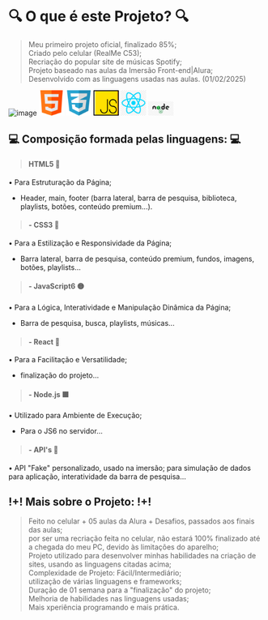 # 🔍 O que é este Projeto? 🔍
> Meu primeiro projeto oficial, finalizado 85%; <br>
> Criado pelo celular (RealMe C53); <br>
> Recriação do popular site de músicas Spotify; <br>
> Projeto baseado nas aulas da Imersão Front-end|Alura; <br>
> Desenvolvido com as linguagens usadas nas aulas. (01/02/2025)

![image](https://github.com/Vnz-007/Spotify-Imersao-Alura/blob/main/src/estiliza%C3%A7%C3%A3o/Spotify-Alura.jpg) 
<img width="50" src="./src/estilização/HTML5.png">
<img width="50" src="./src/estilização/CSS3.png">
<img width="50" src="./src/estilização/JS6.png">
<img width="50" src="./src/estilização/React.png">
<img width="50" src="./src/estilização/Node.js.png">

## 💻 Composição formada pelas linguagens: 💻
> #### HTML5 🔴
• Para Estruturação da Página;
- Header, main, footer (barra lateral, barra de pesquisa, biblioteca, playlists, botões, conteúdo premium...).
> #### - CSS3 🔵
• Para a Estilização e Responsividade da Página;
- Barra lateral, barra de pesquisa, conteúdo premium, fundos, imagens, botões, playlists...
> #### - JavaScript6 🟡
• Para a Lógica, Interatividade e Manipulação Dinâmica da Página;
- Barra de pesquisa, busca, playlists, músicas...
> #### - React 🔷
• Para a Facilitação e Versatilidade;
- finalização do projeto...
> #### - Node.js 🟩
• Utilizado para Ambiente de Execução;
- Para o JS6 no servidor...
> #### - API's 🔸
• API "Fake" personalizado, usado na imersão;
para simulação de dados para aplicação, interatividade da barra de pesquisa...

## !+! Mais sobre o Projeto: !+!
> Feito no celular + 05 aulas da Alura + Desafios, passados aos finais das aulas; <br>
> por ser uma recriação feita no celular, não estará 100% finalizado até a chegada do meu PC, devido às limitações do aparelho;<br>
> Projeto utilizado para desenvolver minhas habilidades na criação de sites, usando as linguagens citadas acima;<br>
> Complexidade de Projeto: Fácil/Intermediário;<br>
> utilização de várias linguagens e frameworks;<br>
> Duração de 01 semana para a "finalização" do projeto;<br>
> Melhoria de habilidades nas linguagens usadas;<br>
> Mais xperiência programando e mais prática.
